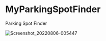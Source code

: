 # MyParkingSpotFinder
Parking Spot Finder

![Screenshot_20220806-005447](https://user-images.githubusercontent.com/26508731/183225456-d66f63ef-c47d-49e0-a854-41afc0cf5b57.png)
